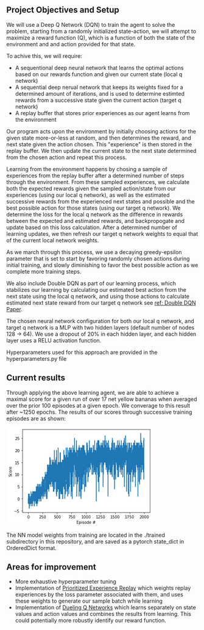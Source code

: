 ## Project Objectives and Setup

We will use a Deep Q Network (DQN) to train the agent to solve the problem, starting from a randomly initialized state-action, we will attempt to maximize a reward function (Q), which is a function of both the state of the environment and and action provided for that state.

To achive this, we will require:
- A sequentional deep neural network that learns the optimal actions based on our rewards function and given our current state (local q network)
- A sequential deep nerual network that keeps its weights fixed for a determined amount of iterations, and is used to determine estimted rewards from a successive state given the current action (target q network)
- A replay buffer that stores prior experiences as our agent learns from the environment

Our program acts upon the environment by initially choosing actions for the given state more-or-less at random, and then determines the reward, and next state given the action chosen.  This "experience" is then stored in the replay buffer.  We then update the current state to the next state determined from the chosen action and repeat this process.

Learning from the environment happens by chosing a sample of experiences from the replay buffer after a determined number of steps through the environment.  From these sampled experiences, we calculate both the expected rewards given the sampled action/state from our experiences (using our local q network), as well as the estimated successive rewards from the experienced next states and possible and the best possible action for those states (using our target q network).  We determine the loss for the local q network as the difference in rewards between the expected and estimated rewards, and backpropogate and update based on this loss calculation.  After a determined number of learning updates, we then refresh our target q network weights to equal that of the current local network weights.

As we march through this process, we use a decaying greedy-epsilon parameter that is set to start by favoring randomly chosen actions during initial training, and slowly diminishing to favor the best possible action as we complete more training steps. 

We also include Double DQN as part of our learning process, which stabilizes our learning by calculating our estimated best action from the next state using the local q network, and using those actions to calculate estimated next state reward from our target q network see [ref: Double DQN Paper](https://arxiv.org/abs/1509.06461).

The chosen neural network configuration for both our local q network, and target q network is a MLP with two hidden layers (default number of nodes 128 -> 64).  We use a dropout of 20% in each hidden layer, and each hidden layer uses a RELU activation function.

Hyperparameters used for this approach are provided in the hyperparameters.py file

## Current results

Through applying the above learning agent, we are able to achieve a maximal score for a given run of over 17 net yellow bananas when averaged over the prior 100 episodes at a given epoch.  We converage to this result after ~1250 epochs.  The results of our scores through successive training episodes are as shown:

![Epoch Scores](/common/images/score_by_epoch.png "Epoch Scores")

The NN model weights from training are located in the ./trained subdirectory in this repository, and are saved as a pytorch state_dict in OrderedDict format.

## Areas for improvement

- More exhaustive hyperparameter tuning
- Implementation of [Prioritized Experience Replay](https://arxiv.org/abs/1511.05952) which weights replay experiences by the loss parameter associated with them, and uses these weights to generate our sample batch while learning
- Implementation of [Dueling Q Networks](https://arxiv.org/abs/1511.06581) which learns separately on state values and action values and combines the results from learning.  This could potentially more robustly identify our reward function.

